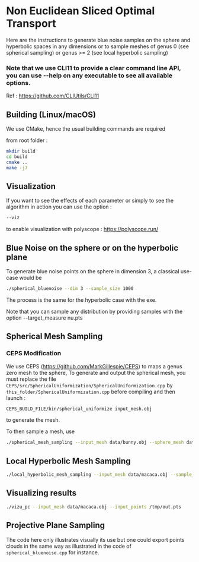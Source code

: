 # Non Euclidean Sliced Optimal Transport

Here are the instructions to generate blue noise samples on the sphere and hyperbolic spaces in any dimensions or to sample meshes of genus 0 (see spherical sampling) or genus >= 2 (see local hyperbolic sampling)

### Note that we use CLI11 to provide a clear command line API, you can use --help on any executable to see all available options.
Ref : https://github.com/CLIUtils/CLI11

## Building (Linux/macOS)

We use CMake, hence the usual building commands are required

from root folder :
 ```bash
 mkdir build 
 cd build
 cmake ..
 make -j7
 ```

## Visualization

If you want to see the effects of each parameter or simply to see the algorithm in action you can use the option :
``` bash
--viz 
```

to enable visualization with polyscope : https://polyscope.run/

## Blue Noise on the sphere or on the hyperbolic plane

To generate blue noise points on the sphere in dimension 3, a classical use-case would be
```bash
./spherical_bluenoise --dim 3 --sample_size 1000 
```

The process is the same for the hyperbolic case with the exe.

Note that you can sample any distribution by providing samples with the option --target\_measure nu.pts

## Spherical Mesh Sampling
### CEPS Modification 
We use CEPS (https://github.com/MarkGillespie/CEPS) to maps a genus zero mesh to the sphere,
To generate and output the spherical mesh, you must replace the file `CEPS/src/SphericalUniformization/SphericalUniformization.cpp`
by `this_folder/SphericalUniformization.cpp` before compiling and then launch : 
```bash
CEPS_BUILD_FILE/bin/spherical_uniformize input_mesh.obj
```
to generate the mesh.

To then sample a mesh, use 
```bash
./spherical_mesh_sampling --input_mesh data/bunny.obj --sphere_mesh data/spherical-bunny.obj --sample_size 1000
```

## Local Hyperbolic Mesh Sampling


```bash
./local_hyperbolic_mesh_sampling --input_mesh data/macaca.obj --sample_size 1000
```

## Visualizing results

```bash
./vizu_pc --input_mesh data/macaca.obj --input_points /tmp/out.pts
```

## Projective Plane Sampling

The code here only illustrates visually its use but one could export points clouds in the same way as illustrated in the code of `spherical_bluenoise.cpp` for instance.
